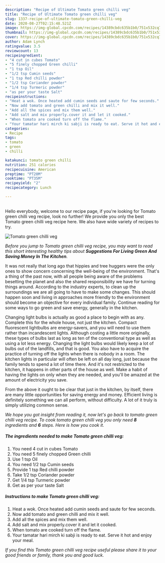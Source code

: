 ```yaml
---
description: "Recipe of Ultimate Tomato green chilli veg"
title: "Recipe of Ultimate Tomato green chilli veg"
slug: 1337-recipe-of-ultimate-tomato-green-chilli-veg
date: 2020-08-27T02:15:48.521Z
image: https://img-global.cpcdn.com/recipes/14389cbdc635b1b0/751x532cq70/tomato-green-chilli-veg-recipe-main-photo.jpg
thumbnail: https://img-global.cpcdn.com/recipes/14389cbdc635b1b0/751x532cq70/tomato-green-chilli-veg-recipe-main-photo.jpg
cover: https://img-global.cpcdn.com/recipes/14389cbdc635b1b0/751x532cq70/tomato-green-chilli-veg-recipe-main-photo.jpg
author: Adam Lynch
ratingvalue: 3.5
reviewcount: 13
recipeingredient:
- "4 cut in cubes Tomato"
- "5 finely chopped Green chilli"
- "1 tsp Oil"
- "1/2 tsp Cumin seeds"
- "1 tsp Red chilli powder"
- "1/2 tsp Coriander powder"
- "1/4 tsp Turmeric powder"
- "as per your taste Salt"
recipeinstructions:
- "Heat a wok. Once heated add cumin seeds and saute for few seconds."
- "Now add tomato and green chilli and mix it well."
- "Add all the spices and mix them well."
- "Add salt and mix properly.cover it and let it cooked."
- "When tomato are cooked turn off the flame."
- "Your tamatar hari mirch ki sabji is ready to eat. Serve it hot and enjoy your meal."
categories:
- Recipe
tags:
- tomato
- green
- chilli

katakunci: tomato green chilli 
nutrition: 251 calories
recipecuisine: American
preptime: "PT20M"
cooktime: "PT35M"
recipeyield: "2"
recipecategory: Lunch

---
```

<br>
Hello everybody, welcome to our recipe page, if you're looking for Tomato green chilli veg recipe, look no further! We provide you only the best Tomato green chilli veg recipe here. We also have wide variety of recipes to try.
<br>


![Tomato green chilli veg](https://img-global.cpcdn.com/recipes/14389cbdc635b1b0/751x532cq70/tomato-green-chilli-veg-recipe-main-photo.jpg)

<i>Before you jump to Tomato green chilli veg recipe, you may want to read this short interesting healthy tips about 
<strong>Suggestions For Living Green And Saving Money In The Kitchen</strong>.</i>
</br>

It was not really that long ago that hippies and tree huggers were the only ones to show concern concerning the well-being of the environment. That's a thing of the past now, with all people being aware of the problems besetting the planet and also the shared responsibility we have for turning things around. According to the industry experts, to clean up the surroundings we are all going to have to make some changes. This should happen soon and living in approaches more friendly to the environment should become an objective for every individual family. Continue reading for some ways to go green and save energy, generally in the kitchen.

Changing light bulbs is actually as good a place to begin with as any. Complete this for the whole house, not just the kitchen. Compact fluorescent lightbulbs are energy-savers, and you will need to use them rather than incandescent lights. Although costing a little more originally, these types of bulbs last as long as ten of the conventional type as well as using a lot less energy. Changing the light bulbs would likely keep a lot of bulbs out of the landfills, and that is good. You also have to acquire the practice of turning off the lights when there is nobody in a room. The kitchen lights in particular will often be left on all day long, just because the family tends to spend a lot of time there. And it's not restricted to the kitchen, it happens in other parts of the house as well. Make a habit of having the lights on only when they are needed, and you'll be amazed at the amount of electricity you save.

From the above it ought to be clear that just in the kitchen, by itself, there are many little opportunities for saving energy and money. Efficient living is definitely something we can all perform, without difficulty. A lot of it truly is simply utilizing common sense.


<i>We hope you got insight from reading it, now let's go back to tomato green chilli veg recipe. To cook tomato green chilli veg you only need <strong>8</strong> ingredients and <strong>6</strong> steps. Here is how you cook it.
</i>

##### The ingredients needed to make Tomato green chilli veg:

1. You need 4 cut in cubes Tomato
1. You need 5 finely chopped Green chilli
1. Use 1 tsp Oil
1. You need 1/2 tsp Cumin seeds
1. Provide 1 tsp Red chilli powder
1. Take 1/2 tsp Coriander powder
1. Get 1/4 tsp Turmeric powder
1. Get as per your taste Salt


##### Instructions to make Tomato green chilli veg:

1. Heat a wok. Once heated add cumin seeds and saute for few seconds.
1. Now add tomato and green chilli and mix it well.
1. Add all the spices and mix them well.
1. Add salt and mix properly.cover it and let it cooked.
1. When tomato are cooked turn off the flame.
1. Your tamatar hari mirch ki sabji is ready to eat. Serve it hot and enjoy your meal.


<i>If you find this Tomato green chilli veg recipe useful please share it to your good friends or family, thank you and good luck.</i>
